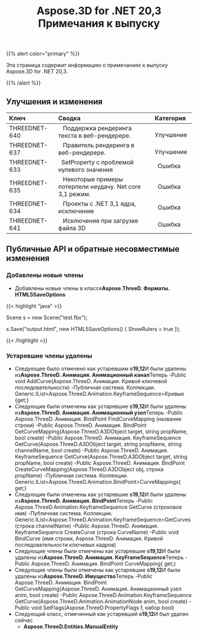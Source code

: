 ﻿---
title: Aspose.3D for .NET 20,3 Примечания к выпуску
type: docs
weight: 50
url: /ru/net/aspose-3d-for-net-20-3-release-notes/
---
{{% alert color="primary" %}} 

Эта страница содержит информацию о примечаниях к выпуску Aspose.3D for .NET 20,3.

{{% /alert %}} 
## **Улучшения и изменения**

|**Ключ**|**Сводка**|**Категория**|
|:- |:- |:- |
|THREEDNET-640 |` ` Поддержка рендеринга текста в веб-рендерере.|` ` Улучшение|
|THREEDNET-637 |` ` Правитель рендеринга в веб-рендерере.|` ` Улучшение|
|THREEDNET-633 |` `SetProperty с проблемой нулевого значения|` `Ошибка|
|THREEDNET-635 |` ` Некоторые примеры потерпели неудачу. Net core 3,1 режим.|` `Ошибка|
|THREEDNET-634 |` ` Проекты с .NET 3,1 ядра, исключение|` `Ошибка|
|THREEDNET-641 |` ` Исключение при загрузке файла 3D|` `Ошибка|
## **Публичные API и обратные несовместимые изменения**
### **Добавлены новые члены**
- Добавлены новые члены в классе**Aspose.ThreeD. Форматы. HTML5SaveOptions**



{{< highlight "java" >}}

 Scene s = new Scene("test.fbx");

s.Save("output.html", new HTML5SaveOptions() { ShowRulers = true });

{{< /highlight >}}
### **Устаревшие члены удалены**
- Следующее было отмечено как устаревшим в**19,12**И были удалены из**Aspose.ThreeD. Анимация. Анимационный канал**Теперь
-Public void AddCurve(Aspose.ThreeD. Анимация. Кривой ключевой последовательности)
-Публичная система. Коллекции. Generic.IList<Aspose.ThreeD.Animation.KeyframeSequence>Кривые {get;}
- Следующие были отмечены как устаревшие в**19,12**И были удалены из**Aspose.ThreeD. Анимация. Анимационный узел**Теперь
-Public Aspose.ThreeD. Анимация. BindPoint FindCurveMapping (название строки)
-Public Aspose.ThreeD. Анимация. BindPoint GetCurveMapping(Aspose.ThreeD.A3DObject target, string propName, bool create)
-Public Aspose.ThreeD. Анимация. KeyframeSequence GetCurve(Aspose.ThreeD.A3DObject target, string propName, string channelName, bool create)
-Public Aspose.ThreeD. Анимация. KeyframeSequence GetCurve(Aspose.ThreeD.A3DObject target, string propName, bool create)
-Public Aspose.ThreeD. Анимация. BindPoint CreateCurveMapping(Aspose.ThreeD.A3DObject obj, строка propName)
-Публичная система. Коллекции. Generic.IList<Aspose.ThreeD.Animation.BindPoint>CurveMappings{ get;}
- Следующие были отмечены как устаревшие в**19,12**И были удалены из**Aspose.ThreeD. Анимация. BindPoint**Теперь
-Public Aspose.ThreeD.Animation.KeyframeSequence GetCurve (строковое имя)
-Публичная система. Коллекции. Generic.IList<Aspose.ThreeD.Animation.KeyframeSequence>GetCurves (строка channelName)
-Public Aspose.ThreeD. Анимация. KeyframeSequence CreateCurve (строка CurveName)
-Public void BindCurve (имя строки, Aspose.ThreeD. Анимация. Кривой последовательности ключевых кадров)
- Следующие члены были отмечены как устаревшие в**19,12**И были удалены из**Aspose.ThreeD. Анимация. KeyFrameSequence**Теперь
-Public Aspose.ThreeD. Анимация. BindPoint CurveMapping{ get;}
- Следующие члены были отмечены как устаревшие в**19,12**И были удалены из**Aspose.ThreeD. Имущество**Теперь
-Public Aspose.ThreeD. Анимация. BindPoint GetCurveMapping(Aspose.ThreeD. Анимация. Анимационный узел anim, bool create)
-Public Aspose.ThreeD.Animation.KeyframeSequence GetCurve(Aspose.ThreeD.Animation.AnimationNode anim, bool create)
-Public void SetFlags(Aspose.ThreeD.PropertyFlags f, набор bool)
- Следующий класс, отмеченный как устаревший в**19,12**И был удален сейчас
  - **Aspose.ThreeD.Entities.ManualEntity**

